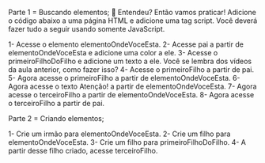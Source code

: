 Parte 1 = Buscando elementos;
🚀 Entendeu? Então vamos praticar! Adicione o código abaixo a uma página HTML e adicione uma tag script. Você deverá fazer tudo a seguir usando somente JavaScript.

1- Acesse o elemento elementoOndeVoceEsta.
2- Acesse pai a partir de elementoOndeVoceEsta e adicione uma color a ele.
3- Acesse o primeiroFilhoDoFilho e adicione um texto a ele. Você se lembra dos vídeos da aula anterior, como fazer isso?
4- Acesse o primeiroFilho a partir de pai.
5- Agora acesse o primeiroFilho a partir de elementoOndeVoceEsta.
6- Agora acesse o texto Atenção! a partir de elementoOndeVoceEsta.
7- Agora acesse o terceiroFilho a partir de elementoOndeVoceEsta.
8- Agora acesse o terceiroFilho a partir de pai.

Parte 2 = Criando elementos;

1- Crie um irmão para elementoOndeVoceEsta.
2- Crie um filho para elementoOndeVoceEsta.
3- Crie um filho para primeiroFilhoDoFilho.
4- A partir desse filho criado, acesse terceiroFilho.
